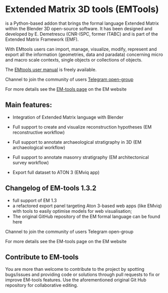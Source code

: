 # Extended Matrix 3D tools (EMTools)

is a Python-based addon that brings the formal language Extended Matrix within the Blender 3D open-source software. It has been designed and developed by E. Demetrescu (CNR-ISPC, former ITABC) and is part of the Extended Matrix Framework (EMF).

With EMtools users can import, manage, visualize, modify, represent and export all the information (geometries, data and paradata) concerning micro and macro scale contexts, single objects or collections of objects.

The [EMtools user manual](https://docs.extendedmatrix.org/projects/EM-tools/en/latest/) is freely available.

Channel to join the community of users [Telegram open-group](https%3A%2F%2Ft.me%2FUserGroupEM&sa=D&sntz=1&usg=AOvVaw2i0GwLjFfh3axOAltYyvlR)

For more details see the [EM-tools page](https://www.extendedmatrix.org/em-framework/emtools) on the EM website

## Main features:

* Integration of Extended Matrix language with Blender

* Full support to create and visualize reconstruction hypotheses (EM reconstructive workflow)

* Full support to annotate archaeological stratigraphy in 3D (EM archaeological workflow)

* Full support to annotate masonry stratigraphy (EM architectonical survey workflow)

* Export full dataset to ATON 3 (EMviq app)

## Changelog of EM-tools 1.3.2

* full support of EM 1.3
* a refactored export panel targeting Aton 3-based web apps (like EMviq) with tools to easily optimise models  for web visualisation;
* The original GitHub repository of the EM formal language can be found here

Channel to join the community of users Telegram open-group

For more details see the EM-tools page on the EM website

## Contribute to EM-tools

You are more than welcome to contribute to the project by spotting bugs/issues and providing code or solutions through pull requests to fix or improve EM-tools features. Use the aforementioned original Git Hub repository for collaborative editing.